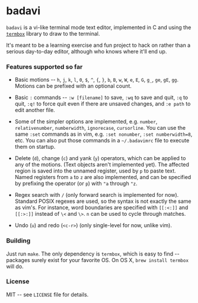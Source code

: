 # badavi

`badavi` is a vi-like terminal mode text editor, implemented in C and using the
[`termbox`](https://github.com/nsf/termbox) library to draw to the terminal.

It's meant to be a learning exercise and fun project to hack on rather than a
serious day-to-day editor, although who knows where it'll end up.

### Features supported so far

* Basic motions -- `h`, `j`, `k`, `l`, `0`, `$`, `^`, `{`, `}`, `b`, `B`,
`w`, `W`, `e`, `E`, `G`, `g_`, `ge`, `gE`, `gg`. Motions can be prefixed with
an optional count.

* Basic `:` commands -- `:w [filename]` to save, `:wq` to save and quit, `:q`
to quit, `:q!` to force quit even if there are unsaved changes, and `:e path`
to edit another file.

* Some of the simpler options are implemented, e.g. `number`, `relativenumber`,
`numberwidth`, `ignorecase`, `cursorline`. You can use the same `:set` commands
as in vim, e.g. `:set nonumber`, `:set numberwidth=8`, etc. You can also put
those commands in a `~/.badavimrc` file to execute them on startup.

* Delete (`d`), change (`c`) and yank (`y`) operators, which can be applied to
any of the motions. (Text objects aren't implemented yet). The affected
region is saved into the unnamed register, used by `p` to paste text. Named
registers from `a` to `z` are also implemented, and can be specified by
prefixing the operator (or `p`) with `"a` through `"z`.

* Regex search with `/` (only forward search is implemented for now). Standard
POSIX regexes are used, so the syntax is not exactly the same as vim's. For
instance, word boundaries are specified with `[[:<:]]` and `[[:>:]]` instead
of `\<` and `\>`. `n` can be used to cycle through matches.

* Undo (`u`) and redo (`<c-r>`) (only single-level for now, unlike vim).

### Building

Just run `make`. The only dependency is `termbox`, which is easy to find --
packages surely exist for your favorite OS. On OS X, `brew install termbox`
will do.

### License

MIT -- see `LICENSE` file for details.

